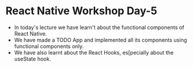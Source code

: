# React Native Workshop Day-5
- In today's lecture we have learn't about the functional components of React Native. 
- We have made a TODO App and implemented all its components using functional components only.
- We have also learnt about the React Hooks, es[pecially about the useState hook.